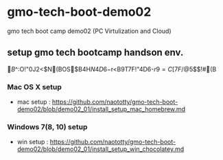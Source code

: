 # gmo-tech-boot-demo02
gmo tech boot camp demo02 (PC Virtulization and Cloud)


## setup gmo tech bootcamp handson env.

$B$^$:$O!"0J2<$N(BOS$B$4$H$N4D6-%;%C%H%"%C%W$r<B9T$7$F!"4D6-$r9=C[$7$F$/$@$5$$!#(B

### Mac OS X setup
  * mac setup : https://github.com/naototty/gmo-tech-boot-demo02/blob/demo02_01/install_setup_mac_homebrew.md


### Windows 7(8, 10) setup
  * win setup : https://github.com/naototty/gmo-tech-boot-demo02/blob/demo02_01/install_setup_win_chocolatey.md
